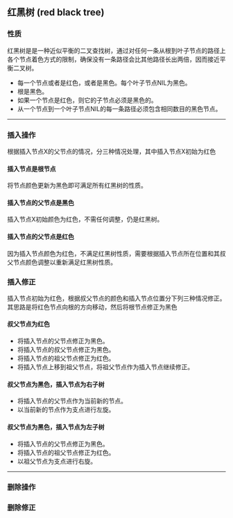 ## 红黑树 (red black tree)

### 性质
红黑树是是一种近似平衡的二叉查找树，通过对任何一条从根到叶子节点的路径上各个节点着色方式的限制，确保没有一条路径会比其他路径长出两倍，因而接近平衡二叉树。
* 每一个节点或者是红色，或者是黑色。每个叶子节点NIL为黑色。
* 根是黑色。
* 如果一个节点是红色，则它的子节点必须是黑色的。
* 从一个节点到一个叶子节点NIL的每一条路径必须包含相同数目的黑色节点。
***

### 插入操作
根据插入节点X的父节点的情况，分三种情况处理，其中插入节点X初始为红色
#### 插入节点是根节点
将节点颜色更新为黑色即可满足所有红黑树的性质。
#### 插入节点的父节点是黑色
插入节点X初始颜色为红色，不需任何调整，仍是红黑树。
#### 插入节点的父节点是红色
因为插入节点颜色为红色，不满足红黑树性质，需要根据插入节点所在位置和其叔父节点颜色调整以重新满足红黑树性质。

### 插入修正
插入节点初始为红色，根据叔父节点的颜色和插入节点位置分下列三种情况修正。其思路是将红色节点向根的方向移动，然后将根节点修正为黑色
#### 叔父节点为红色
* 将插入节点的父节点修正为黑色。
* 将插入节点的叔父节点修正为黑色。
* 将插入节点的祖父节点修正为红色。
* 将插入节点上移到祖父节点，将祖父节点作为插入节点继续修正。
#### 叔父节点为黑色，插入节点为右子树
* 将插入节点的父节点作为当前新的节点。
* 以当前新的节点作为支点进行左旋。
#### 叔父节点为黑色，插入节点为左子树
* 将插入节点的父节点修正为黑色。
* 将插入节点的祖父节点修正为红色。
* 以祖父节点为支点进行右旋。
***

### 删除操作

### 删除修正
